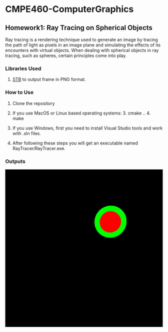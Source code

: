 
# CMPE460-ComputerGraphics

## Homework1: Ray Tracing on Spherical Objects

Ray tracing is a rendering technique used to generate an image by tracing the path of light as pixels in an image plane and simulating the effects of its encounters with virtual objects. When dealing with spherical objects in ray tracing, such as spheres, certain principles come into play.

### Libraries Used

 1. [STB](https://github.com/nothings/stb)  to output frame in PNG format.

### How to Use

 1. Clone the repository
 2. If you use MacOS or Linux based operating systems:
			 3. cmake ..
			 4. make
	
 3. If you use Windows, first you need to install Visual Studio tools and work with .sln files.
 4. After following these steps you will get an executable named RayTracer/RayTracer.exe.
 
### Outputs
![2 Spheres](/hw1/exports/first_res.png)
